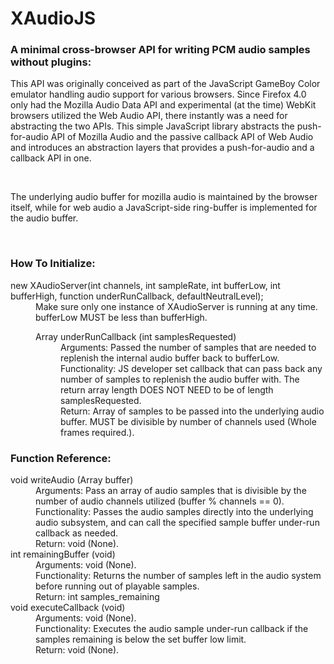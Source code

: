 <h1>XAudioJS</h1>
<h3>A minimal cross-browser API for writing PCM audio samples without plugins:</h3>
<p>This API was originally conceived as part of the JavaScript GameBoy Color emulator handling audio support for various browsers.
Since Firefox 4.0 only had the Mozilla Audio Data API and experimental (at the time) WebKit browsers utilized the Web Audio API, 
there instantly was a need for abstracting the two APIs. This simple JavaScript library abstracts the push-for-audio API of Mozilla Audio
and the passive callback API of Web Audio and introduces an abstraction layers that provides a push-for-audio and a callback API in one.</p>
<br>
<p>The underlying audio buffer for mozilla audio is maintained by the browser itself, while for web audio a JavaScript-side ring-buffer is implemented for the audio buffer.</p>
<br>
<h3>How To Initialize:</h3>
<dl>
	<dt>new XAudioServer(int channels, int sampleRate, int bufferLow, int bufferHigh, function underRunCallback, defaultNeutralLevel);</dt>
		<dd>Make sure only one instance of XAudioServer is running at any time.</dd>
		<dd>bufferLow MUST be less than bufferHigh.</dd>
		<dd>
			<dl>
				<dt>Array underRunCallback (int samplesRequested)</dt>
					<dd>Arguments: Passed the number of samples that are needed to replenish the internal audio buffer back to bufferLow.</dd>
					<dd>Functionality: JS developer set callback that can pass back any number of samples to replenish the audio buffer with.
					The return array length DOES NOT NEED to be of length samplesRequested.</dd>
					<dd>Return: Array of samples to be passed into the underlying audio buffer. MUST be divisible by number of channels used (Whole frames required.).</dd>
			</dl>
		</dd>
</dl>
<h3>Function Reference:</h3>
<dl>
	<dt>void writeAudio (Array buffer)</dt>
		<dd>Arguments: Pass an array of audio samples that is divisible by the number of audio channels utilized (buffer % channels == 0).</dd>
		<dd>Functionality: Passes the audio samples directly into the underlying audio subsystem, and can call the specified sample buffer under-run callback as needed.</dd>
		<dd>Return: void (None).</dd>
	<dt>int remainingBuffer (void)</dt>
		<dd>Arguments: void (None).</dd>
		<dd>Functionality: Returns the number of samples left in the audio system before running out of playable samples.</dd>
		<dd>Return: int samples_remaining</dd>
	<dt>void executeCallback (void)</dt>
		<dd>Arguments: void (None).</dd>
		<dd>Functionality: Executes the audio sample under-run callback if the samples remaining is below the set buffer low limit.</dd>
		<dd>Return: void (None).</dd>
</dl>